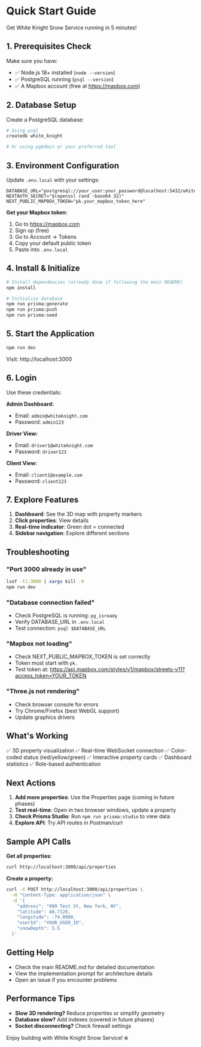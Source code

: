 # Quick Start Guide

Get White Knight Snow Service running in 5 minutes!

## 1. Prerequisites Check

Make sure you have:
- ✅ Node.js 18+ installed (`node --version`)
- ✅ PostgreSQL running (`psql --version`)
- ✅ A Mapbox account (free at https://mapbox.com)

## 2. Database Setup

Create a PostgreSQL database:

```bash
# Using psql
createdb white_knight

# Or using pgAdmin or your preferred tool
```

## 3. Environment Configuration

Update `.env.local` with your settings:

```env
DATABASE_URL="postgresql://your_user:your_password@localhost:5432/white_knight"
NEXTAUTH_SECRET="$(openssl rand -base64 32)"
NEXT_PUBLIC_MAPBOX_TOKEN="pk.your_mapbox_token_here"
```

**Get your Mapbox token:**
1. Go to https://mapbox.com
2. Sign up (free)
3. Go to Account → Tokens
4. Copy your default public token
5. Paste into `.env.local`

## 4. Install & Initialize

```bash
# Install dependencies (already done if following the main README)
npm install

# Initialize database
npm run prisma:generate
npm run prisma:push
npm run prisma:seed
```

## 5. Start the Application

```bash
npm run dev
```

Visit: http://localhost:3000

## 6. Login

Use these credentials:

**Admin Dashboard:**
- Email: `admin@whiteknight.com`
- Password: `admin123`

**Driver View:**
- Email: `driver1@whiteknight.com`
- Password: `driver123`

**Client View:**
- Email: `client1@example.com`
- Password: `client123`

## 7. Explore Features

1. **Dashboard**: See the 3D map with property markers
2. **Click properties**: View details
3. **Real-time indicator**: Green dot = connected
4. **Sidebar navigation**: Explore different sections

## Troubleshooting

### "Port 3000 already in use"
```bash
lsof -ti:3000 | xargs kill -9
npm run dev
```

### "Database connection failed"
- Check PostgreSQL is running: `pg_isready`
- Verify DATABASE_URL in `.env.local`
- Test connection: `psql $DATABASE_URL`

### "Mapbox not loading"
- Check NEXT_PUBLIC_MAPBOX_TOKEN is set correctly
- Token must start with `pk.`
- Test token at: https://api.mapbox.com/styles/v1/mapbox/streets-v11?access_token=YOUR_TOKEN

### "Three.js not rendering"
- Check browser console for errors
- Try Chrome/Firefox (best WebGL support)
- Update graphics drivers

## What's Working

✅ 3D property visualization
✅ Real-time WebSocket connection
✅ Color-coded status (red/yellow/green)
✅ Interactive property cards
✅ Dashboard statistics
✅ Role-based authentication

## Next Actions

1. **Add more properties**: Use the Properties page (coming in future phases)
2. **Test real-time**: Open in two browser windows, update a property
3. **Check Prisma Studio**: Run `npm run prisma:studio` to view data
4. **Explore API**: Try API routes in Postman/curl

## Sample API Calls

**Get all properties:**
```bash
curl http://localhost:3000/api/properties
```

**Create a property:**
```bash
curl -X POST http://localhost:3000/api/properties \
  -H "Content-Type: application/json" \
  -d '{
    "address": "999 Test St, New York, NY",
    "latitude": 40.7128,
    "longitude": -74.0060,
    "userId": "YOUR_USER_ID",
    "snowDepth": 5.5
  }'
```

## Getting Help

- Check the main README.md for detailed documentation
- View the implementation prompt for architecture details
- Open an issue if you encounter problems

## Performance Tips

- **Slow 3D rendering?** Reduce properties or simplify geometry
- **Database slow?** Add indexes (covered in future phases)
- **Socket disconnecting?** Check firewall settings

Enjoy building with White Knight Snow Service! ❄️
